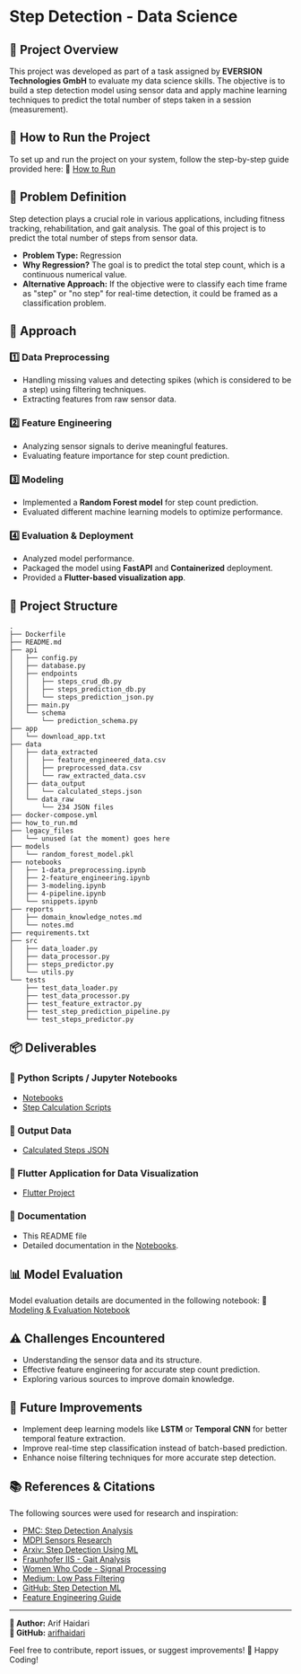 # Step Detection - Data Science

## 📌 Project Overview

This project was developed as part of a task assigned by **EVERSION Technologies GmbH** to evaluate my data science skills. The objective is to build a step detection model using sensor data and apply machine learning techniques to predict the total number of steps taken in a session (measurement).

## 🚀 How to Run the Project

To set up and run the project on your system, follow the step-by-step guide provided here:
🔗 [How to Run](https://github.com/arifhaidari/step_detection_data_science/blob/main/how_to_run.md)

## 📖 Problem Definition

Step detection plays a crucial role in various applications, including fitness tracking, rehabilitation, and gait analysis. The goal of this project is to predict the total number of steps from sensor data.

- **Problem Type:** Regression
- **Why Regression?** The goal is to predict the total step count, which is a continuous numerical value.
- **Alternative Approach:** If the objective were to classify each time frame as "step" or "no step" for real-time detection, it could be framed as a classification problem.

## 🔬 Approach

### 1️⃣ Data Preprocessing

- Handling missing values and detecting spikes (which is considered to be a step) using filtering techniques.
- Extracting features from raw sensor data.

### 2️⃣ Feature Engineering

- Analyzing sensor signals to derive meaningful features.
- Evaluating feature importance for step count prediction.

### 3️⃣ Modeling

- Implemented a **Random Forest model** for step count prediction.
- Evaluated different machine learning models to optimize performance.

### 4️⃣ Evaluation & Deployment

- Analyzed model performance.
- Packaged the model using **FastAPI** and **Containerized** deployment.
- Provided a **Flutter-based visualization app**.

## 📂 Project Structure

```
.
├── Dockerfile
├── README.md
├── api
│   ├── config.py
│   ├── database.py
│   ├── endpoints
│   │   ├── steps_crud_db.py
│   │   ├── steps_prediction_db.py
│   │   └── steps_prediction_json.py
│   ├── main.py
│   └── schema
│       └── prediction_schema.py
├── app
│   └── download_app.txt
├── data
│   ├── data_extracted
│   │   ├── feature_engineered_data.csv
│   │   ├── preprocessed_data.csv
│   │   └── raw_extracted_data.csv
│   ├── data_output
│   │   └── calculated_steps.json
│   └── data_raw
│       └── 234 JSON files
├── docker-compose.yml
├── how_to_run.md
├── legacy_files
│   └── unused (at the moment) goes here
├── models
│   └── random_forest_model.pkl
├── notebooks
│   ├── 1-data_preprocessing.ipynb
│   ├── 2-feature_engineering.ipynb
│   ├── 3-modeling.ipynb
│   ├── 4-pipeline.ipynb
│   └── snippets.ipynb
├── reports
│   ├── domain_knowledge_notes.md
│   └── notes.md
├── requirements.txt
├── src
│   ├── data_loader.py
│   ├── data_processor.py
│   ├── steps_predictor.py
│   └── utils.py
└── tests
    ├── test_data_loader.py
    ├── test_data_processor.py
    ├── test_feature_extractor.py
    ├── test_step_prediction_pipeline.py
    └── test_steps_predictor.py
```

## 📦 Deliverables

### 🔹 Python Scripts / Jupyter Notebooks

- [Notebooks](https://github.com/arifhaidari/step_detection_data_science/tree/main/notebooks)
- [Step Calculation Scripts](https://github.com/arifhaidari/step_detection_data_science/blob/main/src)

### 🔹 Output Data

- [Calculated Steps JSON](https://github.com/arifhaidari/step_detection_data_science/tree/main/data/data_output)

### 🔹 Flutter Application for Data Visualization

- [Flutter Project](https://github.com/arifhaidari/step_detection_flutter/tree/main)

### 🔹 Documentation

- This README file
- Detailed documentation in the [Notebooks](https://github.com/arifhaidari/step_detection_data_science/tree/main/notebooks).

## 📊 Model Evaluation

Model evaluation details are documented in the following notebook:
🔗 [Modeling & Evaluation Notebook](https://github.com/arifhaidari/step_detection_data_science/blob/main/notebooks/3-modeling.ipynb)

## ⚠️ Challenges Encountered

- Understanding the sensor data and its structure.
- Effective feature engineering for accurate step count prediction.
- Exploring various sources to improve domain knowledge.

## 🔮 Future Improvements

- Implement deep learning models like **LSTM** or **Temporal CNN** for better temporal feature extraction.
- Improve real-time step classification instead of batch-based prediction.
- Enhance noise filtering techniques for more accurate step detection.

## 📚 References & Citations

The following sources were used for research and inspiration:

- [PMC: Step Detection Analysis](https://pmc.ncbi.nlm.nih.gov/articles/PMC10187326/)
- [MDPI Sensors Research](https://www.mdpi.com/1424-8220/23/2/745)
- [Arxiv: Step Detection Using ML](https://arxiv.org/pdf/1801.02336)
- [Fraunhofer IIS - Gait Analysis](https://www.iis.fraunhofer.de/en/ff/sse/health/cic-gait-analysis-lab.html)
- [Women Who Code - Signal Processing](https://www.womenwhocode.com/blog/applications-of-signal-processing-in-machine-learning)
- [Medium: Low Pass Filtering](https://medium.com/analytics-vidhya/how-to-filter-noise-with-a-low-pass-filter-python-885223e5e9b7)
- [GitHub: Step Detection ML](https://github.com/DidierRLopes/step-detection-ML/tree/main)
- [Feature Engineering Guide](https://medium.com/@rahulholla1/advanced-feature-engineering-for-time-series-data-5f00e3a8ad29)

---

**📌 Author:** Arif Haidari  
**🔗 GitHub:** [arifhaidari](https://github.com/arifhaidari)

Feel free to contribute, report issues, or suggest improvements!
🚀 Happy Coding!
